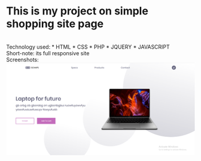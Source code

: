 # This is my project on simple shopping site page
<br>
Technology used:
*	HTML
*	CSS
*	PHP
*	JQUERY
*	JAVASCRIPT
<br>
Short-note: its full responsive site
<br>
Screenshots:
<img src="img/1.PNG">